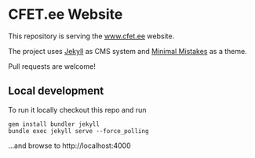 # CFET.ee Website
This repository is serving the www.cfet.ee website.

The project uses [Jekyll](https://jekyllrb.com/) as CMS system and [Minimal Mistakes](https://mmistakes.github.io/minimal-mistakes/) as a theme.

Pull requests are welcome!

## Local development
To run it locally checkout this repo and run
```
gem install bundler jekyll
bundle exec jekyll serve --force_polling
```
...and browse to http://localhost:4000


